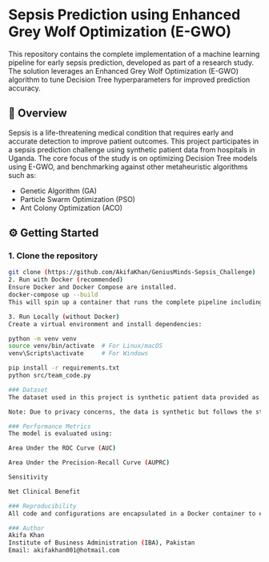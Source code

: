 # Sepsis Prediction using Enhanced Grey Wolf Optimization (E-GWO)

This repository contains the complete implementation of a machine learning pipeline for early sepsis prediction, developed as part of a research study. The solution leverages an Enhanced Grey Wolf Optimization (E-GWO) algorithm to tune Decision Tree hyperparameters for improved prediction accuracy.

## 🧠 Overview

Sepsis is a life-threatening medical condition that requires early and accurate detection to improve patient outcomes. This project participates in a sepsis prediction challenge using synthetic patient data from hospitals in Uganda. The core focus of the study is on optimizing Decision Tree models using E-GWO, and benchmarking against other metaheuristic algorithms such as:

- Genetic Algorithm (GA)
- Particle Swarm Optimization (PSO)
- Ant Colony Optimization (ACO)

## ⚙️ Getting Started

### 1. Clone the repository
```bash
git clone (https://github.com/AkifaKhan/GeniusMinds-Sepsis_Challenge)
2. Run with Docker (recommended)
Ensure Docker and Docker Compose are installed.
docker-compose up --build
This will spin up a container that runs the complete pipeline including data loading, training, and evaluation.

3. Run Locally (without Docker)
Create a virtual environment and install dependencies:

python -m venv venv
source venv/bin/activate  # For Linux/macOS
venv\Scripts\activate     # For Windows

pip install -r requirements.txt
python src/team_code.py

### Dataset
The dataset used in this project is synthetic patient data provided as part of a sepsis prediction challenge. The data simulates patient records from hospitals in Uganda and includes features such as vital signs, lab values, and clinical assessments.

Note: Due to privacy concerns, the data is synthetic but follows the statistical characteristics of real-world clinical data.

### Performance Metrics
The model is evaluated using:

Area Under the ROC Curve (AUC)

Area Under the Precision-Recall Curve (AUPRC)

Sensitivity

Net Clinical Benefit

### Reproducibility
All code and configurations are encapsulated in a Docker container to ensure consistency across environments and ease of deployment.

### Author
Akifa Khan
Institute of Business Administration (IBA), Pakistan
Email: akifakhan001@hotmail.com
